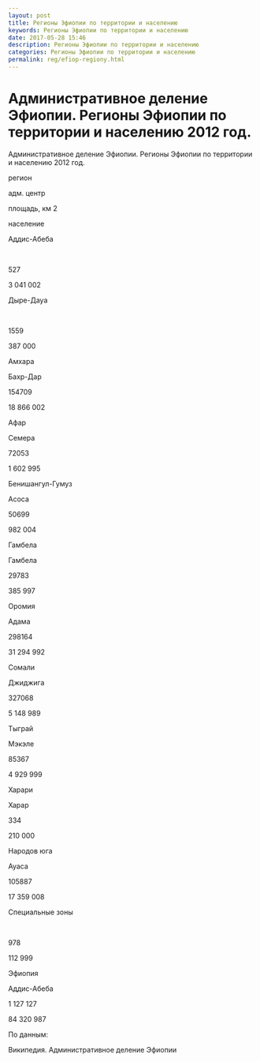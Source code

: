 ```yaml
---
layout: post
title: Регионы Эфиопии по территории и населению 
keywords: Регионы Эфиопии по территории и населению
date: 2017-05-28 15:46
description: Регионы Эфиопии по территории и населению
categories: Регионы Эфиопии по территории и населению
permalink: reg/efiop-regiony.html
---
```


# Административное деление Эфиопии. Регионы Эфиопии по территории и населению 2012 год.


Административное деление Эфиопии. Регионы Эфиопии по территории и населению 2012 год.








регион


адм. центр


площадь, км
2


население






Аддис-Абеба


 


527


3 041 002






Дыре-Дауа


 


1559


387 000






Амхара


Бахр-Дар


154709


18 866 002






Афар


Семера


72053


1 602 995






Бенишангул-Гумуз


Асоса


50699


982 004






Гамбела


Гамбела


29783


385 997






Оромия


Адама


298164


31 294 992






Сомали


Джиджига


327068


5 148 989






Тыграй


Мэкэле


85367


4 929 999






Харари


Харар


334


210 000






Народов юга


Ауаса


105887


17 359 008






Специальные зоны


 


978


112 999






Эфиопия


Аддис-Абеба


1 127 127


84 320 987








По данным:


Википедия. Административное деление Эфиопии



		
